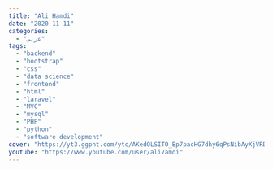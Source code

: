 ```yaml
---
title: "Ali Hamdi"
date: "2020-11-11"
categories:
  - "عربي"
tags:
  - "backend"
  - "bootstrap"
  - "css"
  - "data science"
  - "frontend"
  - "html"
  - "laravel"
  - "MVC"
  - "mysql"
  - "PHP"
  - "python"
  - "software development"
cover: "https://yt3.ggpht.com/ytc/AKedOLSITO_Bp7pacHG7dhy6qPsNibAyXjVRDFBuvq5H6g=s88-c-k-c0x00ffffff-no-rj"
youtube: "https://www.youtube.com/user/ali7amdi"
---
```



